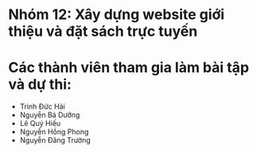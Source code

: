 # Nhóm 12: Xây dựng website giới thiệu và đặt sách trực tuyến
# Các thành viên tham gia làm bài tập và dự thi: 
- Trình Đức Hải
- Nguyễn Bá Dưỡng
- Lê Quý Hiếu
- Nguyễn Hồng Phong
- Nguyễn Đăng Trường






